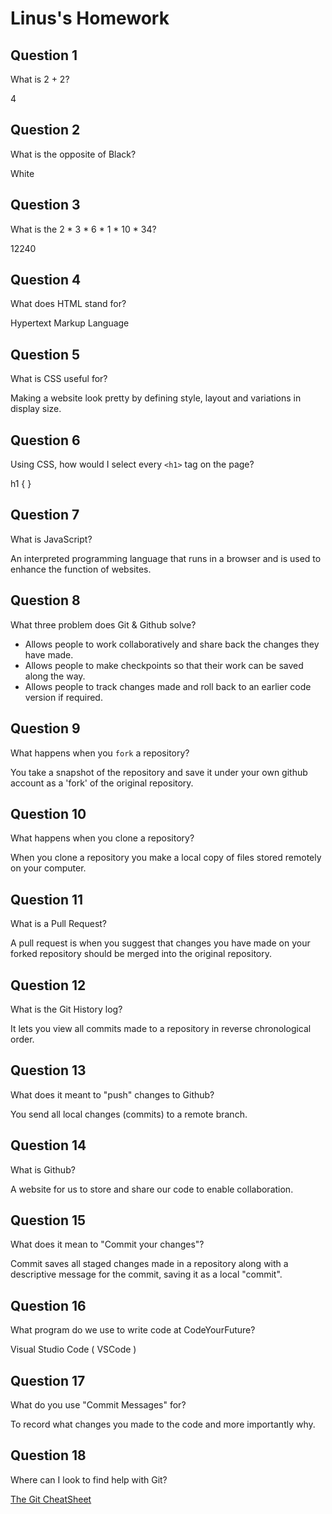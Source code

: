 # Linus's Homework

## Question 1

What is 2 + 2?

4


## Question 2

What is the opposite of Black?

White


## Question 3

What is the 2 * 3 * 6 * 1 * 10 * 34?

12240


## Question 4

What does HTML stand for?

Hypertext Markup Language


## Question 5

What is CSS useful for?

Making a website look pretty by defining style, layout and variations in display size.


## Question 6

Using CSS, how would I select every `<h1>` tag on the page?

h1 {
}


## Question 7

What is JavaScript?

An interpreted programming language that runs in a browser and is used to enhance the function of websites.


## Question 8

What three problem does Git & Github solve?

* Allows people to work collaboratively and share back the changes they have made.
* Allows people to make checkpoints so that their work can be saved along the way.
* Allows people to track changes made and roll back to an earlier code version if required.


## Question 9

What happens when you `fork` a repository?

You take a snapshot of the repository and save it under your own github account as a 'fork' of the original repository.


## Question 10

What happens when you clone a repository?

When you clone a repository you make a local copy of files stored remotely on your computer.


## Question 11

What is a Pull Request?

A pull request is when you suggest that changes you have made on your forked repository should be merged into the original repository.


## Question 12

What is the Git History log?

It lets you view all commits made to a repository in reverse chronological order.


## Question 13

What does it meant to "push" changes to Github?

You send all local changes (commits) to a remote branch.


## Question 14

What is Github?

A website for us to store and share our code to enable collaboration.


## Question 15

What does it mean to "Commit your changes"?

Commit saves all staged changes made in a repository along with a descriptive message for the commit, saving it as a local "commit".


## Question 16

What program do we use to write code at CodeYourFuture?

Visual Studio Code ( VSCode )


## Question 17

What do you use "Commit Messages" for?

To record what changes you made to the code and more importantly why.


## Question 18

Where can I look to find help with Git?

[The Git CheatSheet](https://syllabus.codeyourfuture.io/git/desktop/cheatsheet)
